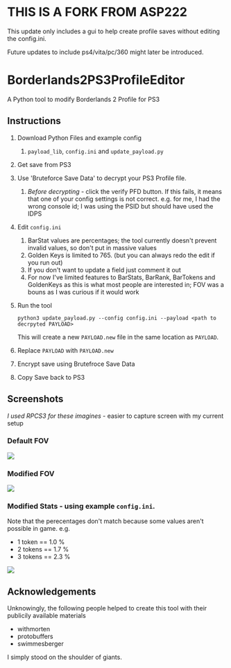 # THIS IS A FORK FROM ASP222
This update only includes a gui to help create profile saves without editing the config.ini.

Future updates to include ps4/vita/pc/360 might later be introduced.


# Borderlands2PS3ProfileEditor

A Python tool to modify Borderlands 2 Profile for PS3

## Instructions
1. Download Python Files and example config
   1. `payload_lib`, `config.ini` and `update_payload.py`
2. Get save from PS3    
2. Use 'Bruteforce Save Data' to decrypt your PS3 Profile file.
    1. *Before decrypting* - click the verify PFD button. If this fails, it means that one of your config settings is not correct. e.g. for me, I had the wrong console id; I was using the PSID but should have used the IDPS
3. Edit `config.ini`
    1. BarStat values are percentages; the tool currently doesn't prevent invalid values, so don't put in massive values
    2. Golden Keys is limited to 765. (but you can always redo the edit if you run out)    
    4. If you don't want to update a field just comment it out
    5. For now I've limited features to BarStats, BarRank, BarTokens and GoldenKeys as this is what most people are interested in; FOV was a bouns as I was curious if it would work
4. Run the tool

       python3 update_payload.py --config config.ini --payload <path to decrpyted PAYLOAD>
   
   This will create a new `PAYLOAD.new` file in the same location as `PAYLOAD`.
6. Replace `PAYLOAD` with `PAYLOAD.new`
7. Encrypt save using Brutefroce Save Data
8. Copy Save back to PS3

## Screenshots
*I used RPCS3 for these imagines* - easier to capture screen with my current setup

### Default FOV

![](/images/fov_70.png)

### Modified FOV

![](/images/fov_90.png)

### Modified Stats - using example `config.ini`.

Note that the perecentages don't match because some values aren't possible in game. e.g.
- 1 token == 1.0 %
- 2 tokens == 1.7 %
- 3 tokens == 2.3 %
  
![](/images/bar_stats.png)

## Acknowledgements
Unknowingly, the following people helped to create this tool with their publicily available materials
- withmorten
- protobuffers
- swimmesberger
  
I simply stood on the shoulder of giants.
